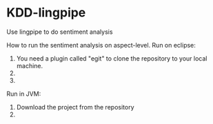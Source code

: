 KDD-lingpipe
============

Use lingpipe to do sentiment analysis

How to run the sentiment analysis on aspect-level.
Run on eclipse:
1. You need a plugin called "egit" to clone the repository to your local machine.
2. 
3. 


Run in JVM:
1. Download the project from the repository
2. 